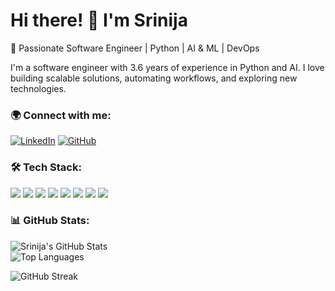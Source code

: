 # Hi there! 👋 I'm Srinija
🚀 Passionate Software Engineer | Python | AI & ML | DevOps  

I'm a software engineer with 3.6 years of experience in Python and AI. I love building scalable solutions, automating workflows, and exploring new technologies.  

### 🌍 Connect with me:  
[![LinkedIn](https://img.shields.io/badge/-LinkedIn-0A66C2?style=for-the-badge&logo=linkedin&logoColor=white)](https://www.linkedin.com/in/srinijamorla/)
[![GitHub](https://img.shields.io/badge/-GitHub-181717?style=for-the-badge&logo=github&logoColor=white)](https://github.com/srinijamorla)

### 🛠 Tech Stack:

<p>
  <img src="https://img.shields.io/badge/-Python-3776AB?style=for-the-badge&logo=python&logoColor=white" />
  <img src="https://img.shields.io/badge/-Django-092E20?style=for-the-badge&logo=django&logoColor=white" />
  <img src="https://img.shields.io/badge/-FastAPI-009688?style=for-the-badge&logo=fastapi&logoColor=white" />
  <img src="https://img.shields.io/badge/-PySpark-E34A20?style=for-the-badge&logo=apache-spark&logoColor=white" />
  <img src="https://img.shields.io/badge/-Machine%20Learning-102760?style=for-the-badge&logo=scikit-learn&logoColor=orange" />
  <img src="https://img.shields.io/badge/-PostgreSQL-4169E1?style=for-the-badge&logo=postgresql&logoColor=white" />
  <img src="https://img.shields.io/badge/-Linux-FCC624?style=for-the-badge&logo=linux&logoColor=black" />
  <img src="https://img.shields.io/badge/-VS%20Code-007ACC?style=for-the-badge&logo=visual-studio-code&logoColor=white" />
</p>

### 📊 GitHub Stats:  
![Srinija's GitHub Stats](https://github-readme-stats.vercel.app/api?username=srinijamorla&show_icons=true&theme=radical)  
![Top Languages](https://github-readme-stats.vercel.app/api/top-langs/?username=srinijamorla&layout=compact&theme=radical)  

<img src="https://streak-stats.demolab.com?user=srinijamorla&theme=radical" alt="GitHub Streak" />



